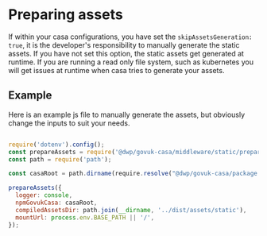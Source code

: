 # Preparing assets

If within your casa configurations, you have set the `skipAssetsGeneration: true`, it is the developer's responsibility to manually generate the static assets. If you have not set this option, the static assets get generated at runtime. If you are running a read only file system, such as kubernetes you will get issues at runtime when casa tries to generate your assets.

## Example

Here is an example js file to manually generate the assets, but obviously change the inputs to suit your needs.

```javascript

require('dotenv').config();
const prepareAssets = require('@dwp/govuk-casa/middleware/static/prepare-assets');
const path = require('path');

const casaRoot = path.dirname(require.resolve("@dwp/govuk-casa/package.json"));

prepareAssets({
  logger: console,
  npmGovukCasa: casaRoot,
  compiledAssetsDir: path.join(__dirname, '../dist/assets/static'),
  mountUrl: process.env.BASE_PATH || '/',
});


```
